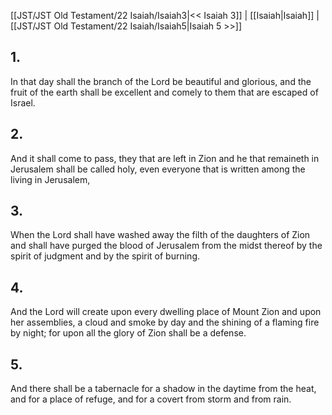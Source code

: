 [[JST/JST Old Testament/22 Isaiah/Isaiah3|<< Isaiah 3]] | [[Isaiah|Isaiah]] | [[JST/JST Old Testament/22 Isaiah/Isaiah5|Isaiah 5 >>]]
## 1.
In that day shall the branch of the Lord be beautiful and glorious, and the fruit of the earth shall be excellent and comely to them that are escaped of Israel.
## 2.
And it shall come to pass, they that are left in Zion and he that remaineth in Jerusalem shall be called holy, even everyone that is written among the living in Jerusalem,
## 3.
When the Lord shall have washed away the filth of the daughters of Zion and shall have purged the blood of Jerusalem from the midst thereof by the spirit of judgment and by the spirit of burning.
## 4.
And the Lord will create upon every dwelling place of Mount Zion and upon her assemblies, a cloud and smoke by day and the shining of a flaming fire by night; for upon all the glory of Zion shall be a defense.
## 5.
And there shall be a tabernacle for a shadow in the daytime from the heat, and for a place of refuge, and for a covert from storm and from rain.


